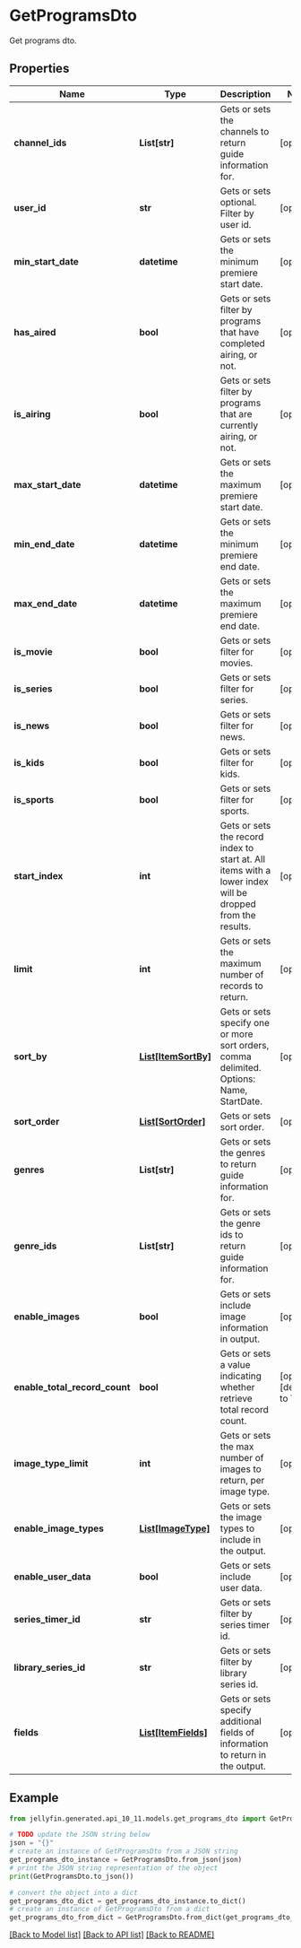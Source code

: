 # GetProgramsDto

Get programs dto.

## Properties

Name | Type | Description | Notes
------------ | ------------- | ------------- | -------------
**channel_ids** | **List[str]** | Gets or sets the channels to return guide information for. | [optional] 
**user_id** | **str** | Gets or sets optional. Filter by user id. | [optional] 
**min_start_date** | **datetime** | Gets or sets the minimum premiere start date. | [optional] 
**has_aired** | **bool** | Gets or sets filter by programs that have completed airing, or not. | [optional] 
**is_airing** | **bool** | Gets or sets filter by programs that are currently airing, or not. | [optional] 
**max_start_date** | **datetime** | Gets or sets the maximum premiere start date. | [optional] 
**min_end_date** | **datetime** | Gets or sets the minimum premiere end date. | [optional] 
**max_end_date** | **datetime** | Gets or sets the maximum premiere end date. | [optional] 
**is_movie** | **bool** | Gets or sets filter for movies. | [optional] 
**is_series** | **bool** | Gets or sets filter for series. | [optional] 
**is_news** | **bool** | Gets or sets filter for news. | [optional] 
**is_kids** | **bool** | Gets or sets filter for kids. | [optional] 
**is_sports** | **bool** | Gets or sets filter for sports. | [optional] 
**start_index** | **int** | Gets or sets the record index to start at. All items with a lower index will be dropped from the results. | [optional] 
**limit** | **int** | Gets or sets the maximum number of records to return. | [optional] 
**sort_by** | [**List[ItemSortBy]**](ItemSortBy.md) | Gets or sets specify one or more sort orders, comma delimited. Options: Name, StartDate. | [optional] 
**sort_order** | [**List[SortOrder]**](SortOrder.md) | Gets or sets sort order. | [optional] 
**genres** | **List[str]** | Gets or sets the genres to return guide information for. | [optional] 
**genre_ids** | **List[str]** | Gets or sets the genre ids to return guide information for. | [optional] 
**enable_images** | **bool** | Gets or sets include image information in output. | [optional] 
**enable_total_record_count** | **bool** | Gets or sets a value indicating whether retrieve total record count. | [optional] [default to True]
**image_type_limit** | **int** | Gets or sets the max number of images to return, per image type. | [optional] 
**enable_image_types** | [**List[ImageType]**](ImageType.md) | Gets or sets the image types to include in the output. | [optional] 
**enable_user_data** | **bool** | Gets or sets include user data. | [optional] 
**series_timer_id** | **str** | Gets or sets filter by series timer id. | [optional] 
**library_series_id** | **str** | Gets or sets filter by library series id. | [optional] 
**fields** | [**List[ItemFields]**](ItemFields.md) | Gets or sets specify additional fields of information to return in the output. | [optional] 

## Example

```python
from jellyfin.generated.api_10_11.models.get_programs_dto import GetProgramsDto

# TODO update the JSON string below
json = "{}"
# create an instance of GetProgramsDto from a JSON string
get_programs_dto_instance = GetProgramsDto.from_json(json)
# print the JSON string representation of the object
print(GetProgramsDto.to_json())

# convert the object into a dict
get_programs_dto_dict = get_programs_dto_instance.to_dict()
# create an instance of GetProgramsDto from a dict
get_programs_dto_from_dict = GetProgramsDto.from_dict(get_programs_dto_dict)
```
[[Back to Model list]](../README.md#documentation-for-models) [[Back to API list]](../README.md#documentation-for-api-endpoints) [[Back to README]](../README.md)



